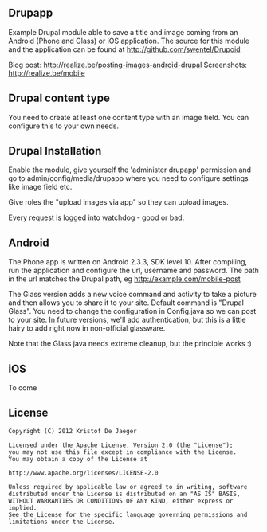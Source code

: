 
Drupapp
-------

Example Drupal module able to save a title and image coming from 
an Android (Phone and Glass) or iOS application. The source for this module and the application
can be found at http://github.com/swentel/Drupoid

Blog post: http://realize.be/posting-images-android-drupal
Screenshots: http://realize.be/mobile

Drupal content type
-------------------

You need to create at least one content type with an image field.
You can configure this to your own needs.

Drupal Installation
-------------------
Enable the module, give yourself the 'administer drupapp' permission
and go to admin/config/media/drupapp where you need to configure
settings like image field etc.

Give roles the "upload images via app" so they can upload images.

Every request is logged into watchdog - good or bad.

Android
-------

The Phone app is written on Android 2.3.3, SDK level 10.
After compiling, run the application and configure
the url, username and password. The path in the url
matches the Drupal path, eg http://example.com/mobile-post

The Glass version adds a new voice command and activity to take a picture
and then allows you to share it to your site. Default command is "Drupal Glass".
You need to change the configuration in Config.java so we can post
to your site. In future versions, we'll add authentication, but this
is a little hairy to add right now in non-official glassware.

Note that the Glass java needs extreme cleanup, but the principle works :)

iOS
---
To come

License
-------

    Copyright (C) 2012 Kristof De Jaeger

    Licensed under the Apache License, Version 2.0 (the "License");
    you may not use this file except in compliance with the License.
    You may obtain a copy of the License at

    http://www.apache.org/licenses/LICENSE-2.0

    Unless required by applicable law or agreed to in writing, software
    distributed under the License is distributed on an "AS IS" BASIS,
    WITHOUT WARRANTIES OR CONDITIONS OF ANY KIND, either express or implied.
    See the License for the specific language governing permissions and
    limitations under the License.
